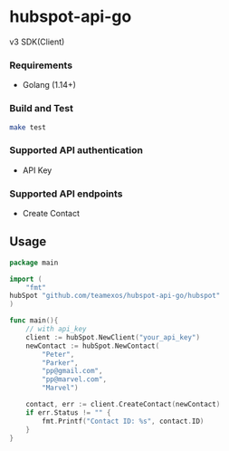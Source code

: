 # hubspot-api-go

v3 SDK(Client)

### Requirements

- Golang (1.14+)

### Build and Test

```sh
make test
```

### Supported API authentication

  - API Key

### Supported API endpoints

  - Create Contact

## Usage

```go
package main

import (
	"fmt"
hubSpot "github.com/teamexos/hubspot-api-go/hubspot"
)

func main(){
    // with api_key
    client := hubSpot.NewClient("your_api_key")
    newContact := hubSpot.NewContact(
        "Peter",
        "Parker",
        "pp@gmail.com",
        "pp@marvel.com",
        "Marvel")

    contact, err := client.CreateContact(newContact)
    if err.Status != "" {
        fmt.Printf("Contact ID: %s", contact.ID)
    }
}
```
